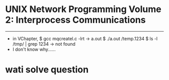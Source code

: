 # UNIX Network Programming Volume 2: Interprocess Communications

-----------
- in VChapter,
$ gcc mqcreatel.c -lrt  -> a.out
$ ./a.out /temp.1234
$ ls -l /tmp/ | grep 1234   -> not found
- I don't know why......
# wati solve question
